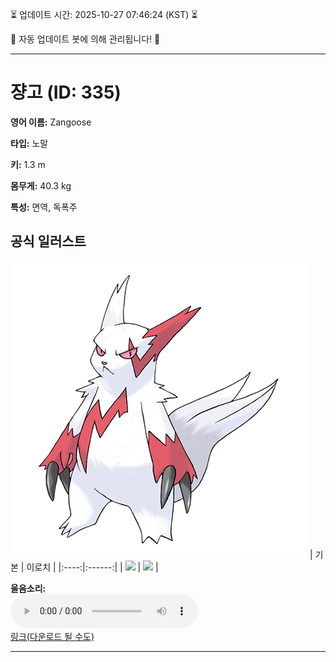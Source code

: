 
⏳ 업데이트 시간: 2025-10-27 07:46:24 (KST) ⏳

🤖 자동 업데이트 봇에 의해 관리됩니다! 🤖

---

# 쟝고 (ID: 335)
**영어 이름:** Zangoose

**타입:** 노말

**키:** 1.3 m

**몸무게:** 40.3 kg

**특성:** 면역, 독폭주

## 공식 일러스트
![](https://raw.githubusercontent.com/PokeAPI/sprites/master/sprites/pokemon/other/official-artwork/335.png)
| 기본 | 이로치 |
|:----:|:------:|
| <img src="http://play.pokemonshowdown.com/sprites/ani/zangoose.gif" width="200"> | <img src="http://play.pokemonshowdown.com/sprites/ani-shiny/zangoose.gif" width="200"> |

**울음소리:**<br><audio controls src="https://raw.githubusercontent.com/PokeAPI/cries/main/cries/pokemon/latest/335.ogg"></audio><br> [링크(다운로드 될 수도)](https://raw.githubusercontent.com/PokeAPI/cries/main/cries/pokemon/latest/335.ogg)


---
